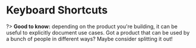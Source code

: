 # Keyboard Shortcuts

?> **Good to know:** depending on the product you're building, it can be useful to explicitly document use cases. Got a product that can be used by a bunch of people in different ways? Maybe consider splitting it out!

